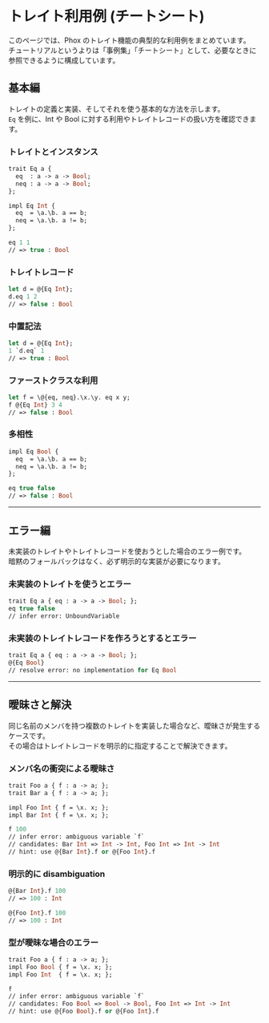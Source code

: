 # トレイト利用例 (チートシート)

このページでは、Phox のトレイト機能の典型的な利用例をまとめています。  
チュートリアルというよりは「事例集」「チートシート」として、必要なときに参照できるように構成しています。

## 基本編
トレイトの定義と実装、そしてそれを使う基本的な方法を示します。  
`Eq` を例に、Int や Bool に対する利用やトレイトレコードの扱い方を確認できます。

### トレイトとインスタンス
```ml
trait Eq a {
  eq  : a -> a -> Bool;
  neq : a -> a -> Bool;
};

impl Eq Int {
  eq  = \a.\b. a == b;
  neq = \a.\b. a != b;
};

eq 1 1
// => true : Bool
```

### トレイトレコード
```ml
let d = @{Eq Int};
d.eq 1 2
// => false : Bool
```

### 中置記法
```ml
let d = @{Eq Int};
1 `d.eq` 1
// => true : Bool
```

### ファーストクラスな利用
```ml
let f = \@{eq, neq}.\x.\y. eq x y;
f @{Eq Int} 3 4
// => false : Bool
```

### 多相性
```ml
impl Eq Bool {
  eq  = \a.\b. a == b;
  neq = \a.\b. a != b;
};

eq true false
// => false : Bool
```

---

## エラー編
未実装のトレイトやトレイトレコードを使おうとした場合のエラー例です。  
暗黙のフォールバックはなく、必ず明示的な実装が必要になります。

### 未実装のトレイトを使うとエラー
```ml
trait Eq a { eq : a -> a -> Bool; };
eq true false
// infer error: UnboundVariable
```

### 未実装のトレイトレコードを作ろうとするとエラー
```ml
trait Eq a { eq : a -> a -> Bool; };
@{Eq Bool}
// resolve error: no implementation for Eq Bool
```

---

## 曖昧さと解決
同じ名前のメンバを持つ複数のトレイトを実装した場合など、曖昧さが発生するケースです。  
その場合はトレイトレコードを明示的に指定することで解決できます。

### メンバ名の衝突による曖昧さ
```ml
trait Foo a { f : a -> a; };
trait Bar a { f : a -> a; };

impl Foo Int { f = \x. x; };
impl Bar Int { f = \x. x; };

f 100
// infer error: ambiguous variable `f`
// candidates: Bar Int => Int -> Int, Foo Int => Int -> Int
// hint: use @{Bar Int}.f or @{Foo Int}.f
```

### 明示的に disambiguation
```ml
@{Bar Int}.f 100
// => 100 : Int

@{Foo Int}.f 100
// => 100 : Int
```

### 型が曖昧な場合のエラー
```ml
trait Foo a { f : a -> a; };
impl Foo Bool { f = \x. x; };
impl Foo Int  { f = \x. x; };

f
// infer error: ambiguous variable `f`
// candidates: Foo Bool => Bool -> Bool, Foo Int => Int -> Int
// hint: use @{Foo Bool}.f or @{Foo Int}.f
```
